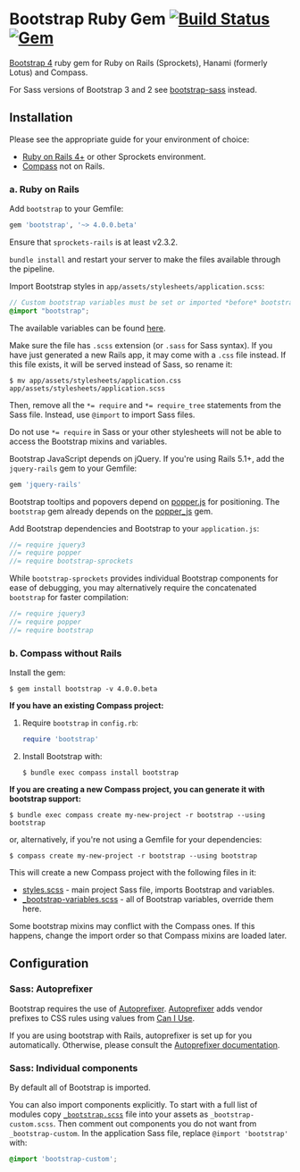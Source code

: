 # Bootstrap Ruby Gem [![Build Status](https://travis-ci.org/twbs/bootstrap-rubygem.svg?branch=master)](https://travis-ci.org/twbs/bootstrap-rubygem) [![Gem](https://img.shields.io/gem/v/bootstrap.svg)](https://rubygems.org/gems/bootstrap)

[Bootstrap 4][bootstrap-home] ruby gem for Ruby on Rails (Sprockets), Hanami (formerly Lotus) and Compass.

For Sass versions of Bootstrap 3 and 2 see [bootstrap-sass](https://github.com/twbs/bootstrap-sass) instead.

## Installation

Please see the appropriate guide for your environment of choice:

* [Ruby on Rails 4+](#a-ruby-on-rails) or other Sprockets environment.
* [Compass](#b-compass-without-rails) not on Rails.


### a. Ruby on Rails

Add `bootstrap` to your Gemfile:

```ruby
gem 'bootstrap', '~> 4.0.0.beta'
```

Ensure that `sprockets-rails` is at least v2.3.2.

`bundle install` and restart your server to make the files available through the pipeline.

Import Bootstrap styles in `app/assets/stylesheets/application.scss`:

```scss
// Custom bootstrap variables must be set or imported *before* bootstrap.
@import "bootstrap";
```

The available variables can be found [here][bootstrap-variables.scss].

Make sure the file has `.scss` extension (or `.sass` for Sass syntax). If you have just generated a new Rails app,
it may come with a `.css` file instead. If this file exists, it will be served instead of Sass, so rename it:

```console
$ mv app/assets/stylesheets/application.css app/assets/stylesheets/application.scss
```

Then, remove all the `*= require` and `*= require_tree` statements from the Sass file. Instead, use `@import` to import Sass files.

Do not use `*= require` in Sass or your other stylesheets will not be able to access the Bootstrap mixins and variables.

Bootstrap JavaScript depends on jQuery.
If you're using Rails 5.1+, add the `jquery-rails` gem to your Gemfile:

```ruby
gem 'jquery-rails'
```

Bootstrap tooltips and popovers depend on [popper.js] for positioning.
The `bootstrap` gem already depends on the
[popper_js](https://github.com/glebm/popper_js-rubygem) gem.

Add Bootstrap dependencies and Bootstrap to your `application.js`:

```js
//= require jquery3
//= require popper
//= require bootstrap-sprockets
```

While `bootstrap-sprockets` provides individual Bootstrap components
for ease of debugging, you may alternatively require
the concatenated `bootstrap` for faster compilation:

```js
//= require jquery3
//= require popper
//= require bootstrap
```

### b. Compass without Rails

Install the gem:

```console
$ gem install bootstrap -v 4.0.0.beta
```

**If you have an existing Compass project:**

1. Require `bootstrap` in `config.rb`:

    ```ruby
    require 'bootstrap'
    ```

2. Install Bootstrap with:

    ```console
    $ bundle exec compass install bootstrap
    ```

**If you are creating a new Compass project, you can generate it with bootstrap support:**

```console
$ bundle exec compass create my-new-project -r bootstrap --using bootstrap
```

or, alternatively, if you're not using a Gemfile for your dependencies:

```console
$ compass create my-new-project -r bootstrap --using bootstrap
```

This will create a new Compass project with the following files in it:

* [styles.scss](/templates/project/styles.scss) - main project Sass file, imports Bootstrap and variables.
* [_bootstrap-variables.scss](/templates/project/_bootstrap-variables.scss) - all of Bootstrap variables, override them here.

Some bootstrap mixins may conflict with the Compass ones.
If this happens, change the import order so that Compass mixins are loaded later.

## Configuration

### Sass: Autoprefixer

Bootstrap requires the use of [Autoprefixer][autoprefixer].
[Autoprefixer][autoprefixer] adds vendor prefixes to CSS rules using values from [Can I Use](http://caniuse.com/).

If you are using bootstrap with Rails, autoprefixer is set up for you automatically.
Otherwise, please consult the [Autoprefixer documentation][autoprefixer].

### Sass: Individual components

By default all of Bootstrap is imported.

You can also import components explicitly. To start with a full list of modules copy
[`_bootstrap.scss`](assets/stylesheets/_bootstrap.scss) file into your assets as `_bootstrap-custom.scss`.
Then comment out components you do not want from `_bootstrap-custom`.
In the application Sass file, replace `@import 'bootstrap'` with:

```scss
@import 'bootstrap-custom';
```

[bootstrap-home]: http://v4-alpha.getbootstrap.com/
[bootstrap-variables.scss]: https://github.com/twbs/bootstrap-rubygem/blob/master/templates/project/_bootstrap-variables.scss
[autoprefixer]: https://github.com/ai/autoprefixer
[popper.js]: https://popper.js.org
